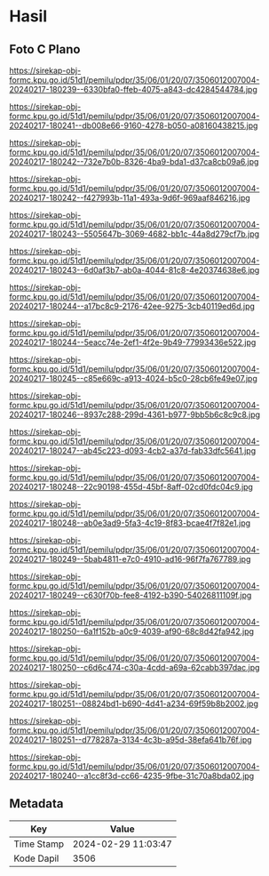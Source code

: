 # Hasil

## Foto C Plano

https://sirekap-obj-formc.kpu.go.id/51d1/pemilu/pdpr/35/06/01/20/07/3506012007004-20240217-180239--6330bfa0-ffeb-4075-a843-dc4284544784.jpg

https://sirekap-obj-formc.kpu.go.id/51d1/pemilu/pdpr/35/06/01/20/07/3506012007004-20240217-180241--db008e66-9160-4278-b050-a08160438215.jpg

https://sirekap-obj-formc.kpu.go.id/51d1/pemilu/pdpr/35/06/01/20/07/3506012007004-20240217-180242--732e7b0b-8326-4ba9-bda1-d37ca8cb09a6.jpg

https://sirekap-obj-formc.kpu.go.id/51d1/pemilu/pdpr/35/06/01/20/07/3506012007004-20240217-180242--f427993b-11a1-493a-9d6f-969aaf846216.jpg

https://sirekap-obj-formc.kpu.go.id/51d1/pemilu/pdpr/35/06/01/20/07/3506012007004-20240217-180243--5505647b-3069-4682-bb1c-44a8d279cf7b.jpg

https://sirekap-obj-formc.kpu.go.id/51d1/pemilu/pdpr/35/06/01/20/07/3506012007004-20240217-180243--6d0af3b7-ab0a-4044-81c8-4e20374638e6.jpg

https://sirekap-obj-formc.kpu.go.id/51d1/pemilu/pdpr/35/06/01/20/07/3506012007004-20240217-180244--a17bc8c9-2176-42ee-9275-3cb40119ed6d.jpg

https://sirekap-obj-formc.kpu.go.id/51d1/pemilu/pdpr/35/06/01/20/07/3506012007004-20240217-180244--5eacc74e-2ef1-4f2e-9b49-77993436e522.jpg

https://sirekap-obj-formc.kpu.go.id/51d1/pemilu/pdpr/35/06/01/20/07/3506012007004-20240217-180245--c85e669c-a913-4024-b5c0-28cb6fe49e07.jpg

https://sirekap-obj-formc.kpu.go.id/51d1/pemilu/pdpr/35/06/01/20/07/3506012007004-20240217-180246--8937c288-299d-4361-b977-9bb5b6c8c9c8.jpg

https://sirekap-obj-formc.kpu.go.id/51d1/pemilu/pdpr/35/06/01/20/07/3506012007004-20240217-180247--ab45c223-d093-4cb2-a37d-fab33dfc5641.jpg

https://sirekap-obj-formc.kpu.go.id/51d1/pemilu/pdpr/35/06/01/20/07/3506012007004-20240217-180248--22c90198-455d-45bf-8aff-02cd0fdc04c9.jpg

https://sirekap-obj-formc.kpu.go.id/51d1/pemilu/pdpr/35/06/01/20/07/3506012007004-20240217-180248--ab0e3ad9-5fa3-4c19-8f83-bcae4f7f82e1.jpg

https://sirekap-obj-formc.kpu.go.id/51d1/pemilu/pdpr/35/06/01/20/07/3506012007004-20240217-180249--5bab4811-e7c0-4910-ad16-96f7fa767789.jpg

https://sirekap-obj-formc.kpu.go.id/51d1/pemilu/pdpr/35/06/01/20/07/3506012007004-20240217-180249--c630f70b-fee8-4192-b390-54026811109f.jpg

https://sirekap-obj-formc.kpu.go.id/51d1/pemilu/pdpr/35/06/01/20/07/3506012007004-20240217-180250--6a1f152b-a0c9-4039-af90-68c8d42fa942.jpg

https://sirekap-obj-formc.kpu.go.id/51d1/pemilu/pdpr/35/06/01/20/07/3506012007004-20240217-180250--c6d6c474-c30a-4cdd-a69a-62cabb397dac.jpg

https://sirekap-obj-formc.kpu.go.id/51d1/pemilu/pdpr/35/06/01/20/07/3506012007004-20240217-180251--08824bd1-b690-4d41-a234-69f59b8b2002.jpg

https://sirekap-obj-formc.kpu.go.id/51d1/pemilu/pdpr/35/06/01/20/07/3506012007004-20240217-180251--d778287a-3134-4c3b-a95d-38efa641b76f.jpg

https://sirekap-obj-formc.kpu.go.id/51d1/pemilu/pdpr/35/06/01/20/07/3506012007004-20240217-180240--a1cc8f3d-cc66-4235-9fbe-31c70a8bda02.jpg


## Metadata

| Key        | Value               |
| ---------- | ------------------- |
| Time Stamp | 2024-02-29 11:03:47 |
| Kode Dapil | 3506                |



